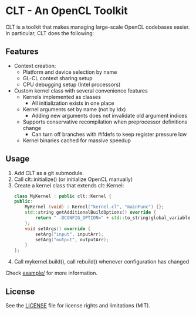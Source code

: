 CLT - An OpenCL Toolkit
====================

CLT is a toolkit that makes managing large-scale OpenCL codebases easier. In particular, CLT does the following:

## Features
- Context creation:
	- Platform and device selection by name
	- GL-CL context sharing setup
	- CPU debugging setup (Intel processors)
- Custom kernel class with several convenience features
	- Kernels implemented as classes
		- All initialization exists in one place
    - Kernel arguments set by name (not by idx)
		- Adding new arguments does not invalidate old argument indices
    - Supports conservative recompilation when preprocessor definitions change
		- Can turn off branches with #ifdefs to keep register pressure low
    - Kernel binaries cached for massive speedup


## Usage

1. Add CLT as a git submodule.
2. Call clt::initialize() (or initialize OpenCL manually)
3. Create a kernel class that extends clt::Kernel:
	```c++
    class MyKernel : public clt::Kernel {
    public:
        MyKernel (void) : Kernel("kernel.cl", "mainFunc") {};
        std::string getAdditionalBuildOptions() override {
            return " -DCONFIG_OPTION=" + std::to_string(global_variable);
        };
        void setArgs() override {
            setArg("input", inputArr);
            setArg("output", outputArr);
        }
    };
    ```
4. Call mykernel.build(), call rebuild() whenever configuration has changed

Check [example/](example/) for more information.

## License

See the [LICENSE](./LICENSE.md) file for license rights and limitations (MIT).
